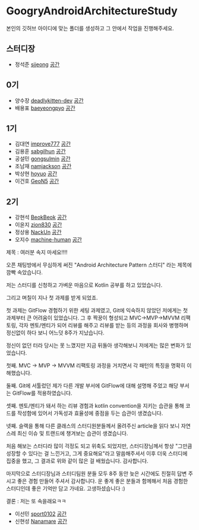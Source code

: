 ﻿# GoogryAndroidArchitectureStudy

본인의 깃허브 아이디에 맞는 폴더를 생성하고 그 안에서 작업을 진행해주세요.

## 스터디장
- 정석준 [sjjeong](https://github.com/sjjeong)
[공간](https://github.com/StudyFork/GoogryAndroidArchitectureStudy/tree/master/sjjeong)

## 0기
- 양수장 [deadlykitten-dev](https://github.com/deadlykitten-dev)
[공간](https://github.com/StudyFork/GoogryAndroidArchitectureStudy/tree/master/deadlykitten-dev)
- 배용표 [baeyeongpyo](https://github.com/baeyeongpyo)
[공간](https://github.com/StudyFork/GoogryAndroidArchitectureStudy/tree/master/baeyeongpyo)

## 1기

- 김대연 [improve777](https://github.com/improve777)
[공간](https://github.com/StudyFork/GoogryAndroidArchitectureStudy/tree/master/improve777)
- 김용훈 [sabgilhun](https://github.com/sabgilhun)
[공간](https://github.com/StudyFork/GoogryAndroidArchitectureStudy/tree/master/sabgilhun)
- 공설민 [gongsulmin](https://github.com/GongSulMin?tab=repositories)
[공간](https://github.com/StudyFork/GoogryAndroidArchitectureStudy/tree/master/gongsulmin)
- 조남재 [namjackson](https://github.com/namjackson)
[공간](https://github.com/StudyFork/GoogryAndroidArchitectureStudy/tree/master/namjackson)
- 박상현 [hoyuo](https://github.com/hoyuo)
[공간](https://github.com/StudyFork/GoogryAndroidArchitectureStudy/tree/master/hoyuo)
- 이건호 [GeoN5](https://github.com/GeoN5)
[공간](https://github.com/StudyFork/GoogryAndroidArchitectureStudy/tree/master/GeoN5)

## 2기

- 강현석 [BeokBeok](https://github.com/BeokBeok)
[공간](https://github.com/StudyFork/GoogryAndroidArchitectureStudy/tree/master/BeokBeok)
- 이윤지 [zion830](https://github.com/zion830)
[공간](https://github.com/StudyFork/GoogryAndroidArchitectureStudy/tree/master/zion830)
- 정상용 [NackUn](https://github.com/NackUn)
[공간](https://github.com/StudyFork/GoogryAndroidArchitectureStudy/tree/master/NackUn)
- 오지수 [machine-human](https://github.com/machine-human)
[공간](https://github.com/StudyFork/GoogryAndroidArchitectureStudy/tree/master/machine-human)

제목 : 여러분 속지 마세요!!!!

오픈 채팅방에서 무심하게 써진 "Android Architecture Pattern 스터디" 라는 제목에 깜빡 속았습니다.

저는 스터디를 신청하고 가벼운 마음으로 Kotlin 공부를 하고 있었습니다. 

그리고 며칠이 지나 첫 과제를 받게 되었죠.

첫 과제는 GitFlow 경험하기 위한 세팅 과제였고,
Git에 익숙하지 않았던 저에게는 첫 과제부터 큰 어려움이 있었습니다. 
그 후 짝꿍이 형성되고 MVC→MVP→MVVM 리팩토링, 각자 멘토/멘티가 되어 리뷰를 해주고 리뷰를 받는 등의 과정을 회사와 병행하며 정신없이 하다 보니 어느덧 8주가 지났습니다.

정신이 없던 터라 당시는 못 느꼈지만 지금 뒤돌아 생각해보니 저에게는 많은 변화가 있었습니다.

첫째.
MVC → MVP → MVVM 리팩토링 과정을 거치면서 각 패턴의 특징을 명확히 이해했습니다.

둘째. 
Git에 서툴렀던 제가 다른 개발 부서에 GitFlow에 대해 설명해 주었고 해당 부서는 GitFlow를 적용하였습니다.

셋째. 
멘토/멘티가 돼서 하는 리뷰 경험과 kotlin convention을 지키는 습관을 통해 코드를 작성함에 있어서 가독성과 효율성에 중점을 두는 습관이 생겼습니다.

넷째.
슬랙을 통해 다른 클래스의 스터디원분들께서 올려주신 article을 읽다 보니 자연스레 최신 이슈 및 트랜드에 챙겨보는 습관이 생겼습니다.

처음 해보는 스터디라 많이 걱정도 되고 위축도 되었지만,
스터디장님께서 항상 "그만큼 성장할 수 있다는 걸 느낀거고, 그게 중요해요"라고 말씀해주셔서 이후 더욱 스터디에 집중을 했고, 그 결과로 위와 같이 많은 걸 배웠습니다. 감사합니다.

마지막으로
스터디장님과 스터디팀원 분들 모두 8주 동안 늦은 시간에도 친절히 답변 주시고 좋은 경험 만들어 주셔서 감사합니다. 운 좋게 좋은 분들과 함께해서 처음 경험한 스터디인데 좋은 기억만 담고 가네요. 고생하셨습니다 :)

결론 : 저는 또 속을래요ㅋㅋ

- 이선민 [sport0102](https://github.com/sport0102)
[공간](https://github.com/StudyFork/GoogryAndroidArchitectureStudy/tree/master/sport0102)
- 신현성 [Nanamare](https://github.com/Nanamare)
[공간](https://github.com/StudyFork/GoogryAndroidArchitectureStudy/tree/master/Nanamare)
